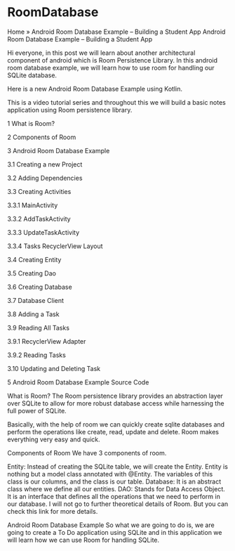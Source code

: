 # RoomDatabase

Home » Android Room Database Example – Building a Student App
Android Room Database Example – Building a Student App

Hi everyone, in this post we will learn about another architectural component of android which is Room Persistence Library. In this android room database example, we will learn how to use room for handling our SQLite database.

Here is a new Android Room Database Example using Kotlin.

This is a video tutorial series and throughout this we will build a basic notes application using Room persistence library. 


1 What is Room?

2 Components of Room

3 Android Room Database Example

3.1 Creating a new Project

3.2 Adding Dependencies

3.3 Creating Activities

3.3.1 MainActivity

3.3.2 AddTaskActivity

3.3.3 UpdateTaskActivity

3.3.4 Tasks RecyclerView Layout

3.4 Creating Entity

3.5 Creating Dao

3.6 Creating Database

3.7 Database Client

3.8 Adding a Task

3.9 Reading All Tasks

3.9.1 RecyclerView Adapter

3.9.2 Reading Tasks

3.10 Updating and Deleting Task

5 Android Room Database Example Source Code


What is Room?
The Room persistence library provides an abstraction layer over SQLite to allow for more robust database access while harnessing the full power of SQLite.

Basically, with the help of room we can quickly create sqlite databases and perform the operations like create, read, update and delete. Room makes everything very easy and quick.

Components of Room
We have 3 components of room.

Entity: Instead of creating the SQLite table, we will create the Entity. Entity is nothing but a model class annotated with @Entity. The variables of this class is our columns, and the class is our table.
Database: It is an abstract class where we define all our entities.
DAO: Stands for Data Access Object. It is an interface that defines all the operations that we need to perform in our database.
I will not go to further theoretical details of Room. But you can check this link for more details.

Android Room Database Example
So what we are going to do is, we are going to create a To Do application using SQLite and in this application we will learn how we can use Room for handling SQLite.

